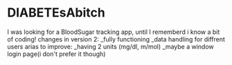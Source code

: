 # DIABETEsAbitch
I was looking for a BloodSugar tracking app, until I rememberd i know a bit of coding!
changes in version 2:
_fully functioning
_data handling for diffrent users
arias to improve:
_having 2 units (mg/dl, m/mol)
_maybe a window login page(i don't prefer it though)
